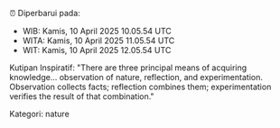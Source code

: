 ⏰ Diperbarui pada:
- WIB: Kamis, 10 April 2025 10.05.54 UTC
- WITA: Kamis, 10 April 2025 11.05.54 UTC
- WIT: Kamis, 10 April 2025 12.05.54 UTC

Kutipan Inspiratif:
"There are three principal means of acquiring knowledge... observation of nature, reflection, and experimentation. Observation collects facts; reflection combines them; experimentation verifies the result of that combination."


Kategori: nature

